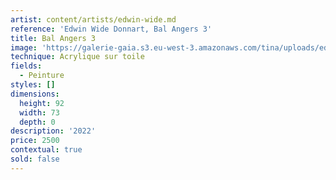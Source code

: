 ```yaml
---
artist: content/artists/edwin-wide.md
reference: 'Edwin Wide Donnart, Bal Angers 3'
title: Bal Angers 3
image: 'https://galerie-gaia.s3.eu-west-3.amazonaws.com/tina/uploads/edwin-wide-donnart/galerie-gaia-edwin wide-Bal Angers 3 116x89 cm.jpg'
technique: Acrylique sur toile
fields:
  - Peinture
styles: []
dimensions:
  height: 92
  width: 73
  depth: 0
description: '2022'
price: 2500
contextual: true
sold: false
---
```


